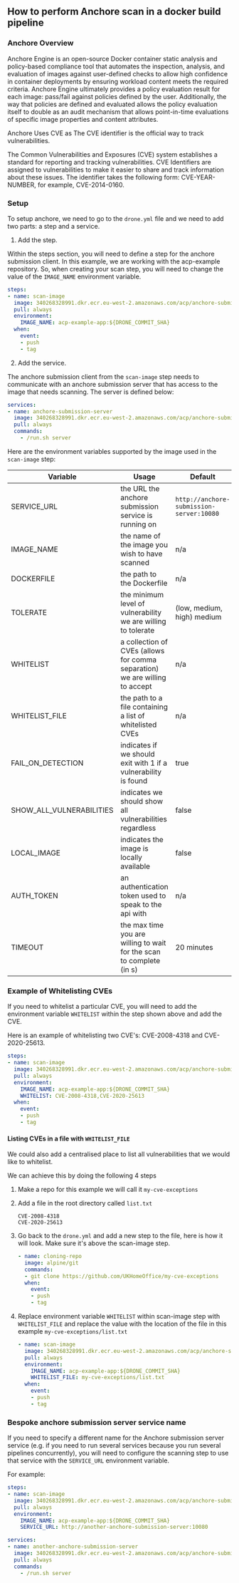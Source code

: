 ## How to perform Anchore scan in a docker build pipeline

###  Anchore Overview

Anchore Engine is an open-source Docker container static analysis and policy-based compliance tool that automates the inspection, analysis, and evaluation of images against user-defined checks to allow high confidence in container deployments by ensuring workload content meets the required criteria. Anchore Engine ultimately provides a policy evaluation result for each image: pass/fail against policies defined by the user. Additionally, the way that policies are defined and evaluated allows the policy evaluation itself to double as an audit mechanism that allows point-in-time evaluations of specific image properties and content attributes.

Anchore Uses CVE as The CVE identifier is the official way to track vulnerabilities.

The Common Vulnerabilities and Exposures (CVE) system establishes a standard for reporting and tracking vulnerabilities. CVE Identifiers are assigned to vulnerabilities to make it easier to share and track information about these issues. The identifier takes the following form: CVE-YEAR-NUMBER, for example, CVE-2014-0160.

### Setup

To setup anchore, we need to go to the `drone.yml` file and we need to add two parts: a step and a service.

1. Add the step.

Within the steps section, you will need to define a step for the anchore submission client. In this example, we are working with the acp-example repository. So, when creating your scan step, you will need to change the value of the `IMAGE_NAME` environment variable.

```YAML
steps:
- name: scan-image
  image: 340268328991.dkr.ecr.eu-west-2.amazonaws.com/acp/anchore-submission:latest
  pull: always
  environment:
    IMAGE_NAME: acp-example-app:${DRONE_COMMIT_SHA}
  when:
    event:
    - push
    - tag
```

2. Add the service.

The anchore submission client from the `scan-image` step needs to communicate with an anchore submission server that has access to the image that needs scanning. The server is defined below:

```YAML
services:
- name: anchore-submission-server
  image: 340268328991.dkr.ecr.eu-west-2.amazonaws.com/acp/anchore-submission:latest
  pull: always
  commands:
    - /run.sh server
```

Here are the environment variables supported by the image used in the `scan-image` step:

 Variable                | Usage                                                                      | Default   
------------------------ | -------------------------------------------------------------------------- |------------
SERVICE_URL              | the URL the anchore submission service is running on                       | `http://anchore-submission-server:10080`
IMAGE_NAME	             | the name of the image you wish to have scanned	                            |n/a
DOCKERFILE               | the path to the Dockerfile                                                 |	n/a
TOLERATE	               | the minimum level of vulnerability we are willing to tolerate              | (low, medium, high)	medium
WHITELIST	               | a collection of CVEs (allows for comma separation) we are willing to accept|	n/a
WHITELIST_FILE           | the path to a file containing a list of whitelisted CVEs                   |	n/a
FAIL_ON_DETECTION        | indicates if we should exit with 1 if a vulnerability is found	          |true
SHOW_ALL_VULNERABILITIES | indicates we should show all vulnerabilities regardless	                  |false
LOCAL_IMAGE              | indicates the image is locally available	                                |false
AUTH_TOKEN               | an authentication token used to speak to the api with	                    |n/a
TIMEOUT                  | the max time you are willing to wait for the scan to complete (in s)	    |20 minutes

### Example of Whitelisting CVEs

If you need to whitelist a particular CVE, you will need to add the environment variable `WHITELIST` within the step shown above and add the CVE.

Here is an example of whitelisting two CVE's: CVE-2008-4318 and CVE-2020-25613.

```YAML
steps:
- name: scan-image
  image: 340268328991.dkr.ecr.eu-west-2.amazonaws.com/acp/anchore-submission:latest
  pull: always
  environment:
    IMAGE_NAME: acp-example-app:${DRONE_COMMIT_SHA}
    WHITELIST: CVE-2008-4318,CVE-2020-25613
  when:
    event:
    - push
    - tag
```

#### Listing CVEs in a file with `WHITELIST_FILE`

We could also add a centralised place to list all vulnerabilities that we would like to whitelist.

We can achieve this by doing the following 4 steps

1. Make a repo for this example we will call it `my-cve-exceptions`

1. Add a file in the root directory called `list.txt`

    ```text
    CVE-2008-4318
    CVE-2020-25613
    ```

1. Go back to the `drone.yml` and add a new step to the file, here is how it will look. Make sure it's above the scan-image step.

    ```YAML
    - name: cloning-repo
      image: alpine/git
      commands:
      - git clone https://github.com/UKHomeOffice/my-cve-exceptions
      when:
        event:
        - push
        - tag
    ```

1. Replace environment variable `WHITELIST` within scan-image step with `WHITELIST_FILE` and replace the value with the location of the file in this example `my-cve-exceptions/list.txt`

    ```YAML
    - name: scan-image
      image: 340268328991.dkr.ecr.eu-west-2.amazonaws.com/acp/anchore-submission:latest
      pull: always
      environment:
        IMAGE_NAME: acp-example-app:${DRONE_COMMIT_SHA}
        WHITELIST_FILE: my-cve-exceptions/list.txt
      when:
        event:
        - push
        - tag
    ```

### Bespoke anchore submission server service name

If you need to specify a different name for the Anchore submission server service (e.g. if you need to run several services because you run several pipelines concurrently), you will need to configure the scanning step to use that service with the `SERVICE_URL` environment variable.

For example:

```YAML
steps:
- name: scan-image
  image: 340268328991.dkr.ecr.eu-west-2.amazonaws.com/acp/anchore-submission:latest
  pull: always
  environment:
    IMAGE_NAME: acp-example-app:${DRONE_COMMIT_SHA}
    SERVICE_URL: http://another-anchore-submission-server:10080

services:
- name: another-anchore-submission-server
  image: 340268328991.dkr.ecr.eu-west-2.amazonaws.com/acp/anchore-submission:latest
  pull: always
  commands:
    - /run.sh server
```
